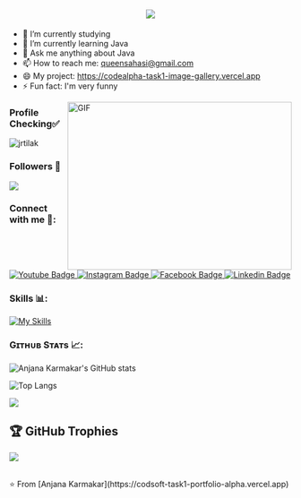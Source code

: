 <h1 align="center">
    <img src="https://readme-typing-svg.herokuapp.com?color=E22FE4&width=380&height=28&lines=Nice+To+Meet+You;Hi👋+I'm+Pranab+Nandi+..;I'm+a+Computer+Science+Engineering+Student+...;I'm+a+Youtuber;Freelancer+Available;Learner+Coder;Nice+To+Meet+You+....&center=true"></a></h1>


- 🔭 I’m currently studying
- 🌱 I’m currently learning Java
- 💬 Ask me anything about Java 
- 📫 How to reach me: queensahasi@gmail.com
- 😄 My project: https://codealpha-task1-image-gallery.vercel.app
- ⚡ Fun fact: I'm very funny


<a target="_blank" align="left">
  <img style="object-fit: cover; object-position: center;" align="right" top="500" height="300" width="400" alt="GIF" src="https://miro.medium.com/max/1360/1*IRGHmiGsa16stedQvIaZfw.gif">
</a>

### Profile Checking✅
<p align="left"> <img src="https://komarev.com/ghpvc/?username=Riku001-raj&label=Profile%20views&color=0e75b6&style=flat" alt="jrtilak" /> </p>

### Followers 👾
[![](https://img.shields.io/github/followers/Riku001-raj?label=GitHub%20Followers)](https://github.com/Anjana113-hub)
  
### Connect with me 🌟:
<div id="badges">
  <a href="https://github.com/Riku001-raj"
    <img src="https://img.shields.io/badge/Github-white?style=for-the-badge&logo=Github&logoColor=black" alt="Github Badge"/>
  </a>
  <a href="https://www.youtube.com/@coolmind0124?si=72N485-Zwn-o8F1z">
    <img src="https://img.shields.io/badge/YouTube-red?style=for-the-badge&logo=youtube&logoColor=white" alt="Youtube Badge"/>
  </a>
   <a href="https://www.instagram.com/anjanakarmakar7/?hl=en">
    <img src="https://img.shields.io/badge/Instagram-purple?style=for-the-badge&logo=instagram&logoColor=white" alt="Instagram Badge"/>
  </a>
   <a href="https://m.facebook.com/anjana.karmakar.50999/">
    <img src="https://img.shields.io/badge/Facebook-green?style=for-the-badge&logo=facebook&logoColor=white" alt="Facebook Badge"/>
  </a>
   <a href="https://www.linkedin.com/in/anjana-karmakar">
    <img src="https://img.shields.io/badge/Linkedin-blue?style=for-the-badge&logo=linkedin&logoColor=white" alt="Linkedin Badge"/>
  </a>
</div>

### Skills 📊:
[![My Skills](https://skillicons.dev/icons?i=html,css,js,java,c,github,git)](https://skillicons.dev)

### Gɪᴛʜᴜʙ Sᴛᴀᴛs 📈:

![Anjana Karmakar's GitHub stats](https://github-readme-stats.vercel.app/api?username=Anjana113-hub&show_icons=true&theme=dark&rank_icon=github)

![Top Langs](https://github-readme-stats.vercel.app/api/top-langs/?username=Anjana113-hub&theme=dark)

![](https://github-readme-streak-stats.herokuapp.com/?user=Anjana113-hub&theme=radical&hide_border=false)

## 🏆 GitHub Trophies
![](https://github-profile-trophy.vercel.app/?username=Anjana113-hub&theme=radical&no-frame=false&no-bg=true&margin-w=4)
<!--START_SECTION:waka-->


<br>
⭐️ From [Anjana Karmakar](https://codsoft-task1-portfolio-alpha.vercel.app)
